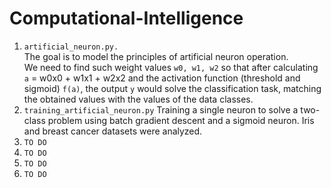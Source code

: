 # Computational-Intelligence

1. `artificial_neuron.py.`  
The goal is to model the principles of artificial neuron operation.\
We need to find such weight values `w0, w1, w2` so that after calculating `a` = w0x0 + w1x1 + w2x2 and the activation function (threshold and sigmoid) `f(a)`, the output `y` would solve the classification task, matching the obtained values with the values of the data classes.
2. `training_artificial_neuron.py`
Training a single neuron to solve a two-class problem using batch gradient descent and a sigmoid neuron. Iris and breast cancer datasets were analyzed.
3. `TO DO`
4. `TO DO`
5. `TO DO`
6. `TO DO`
